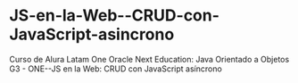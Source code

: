 # JS-en-la-Web--CRUD-con-JavaScript-asincrono
Curso de Alura Latam One Oracle Next Education: Java Orientado a Objetos G3 - ONE--JS en la Web: CRUD con JavaScript asíncrono

